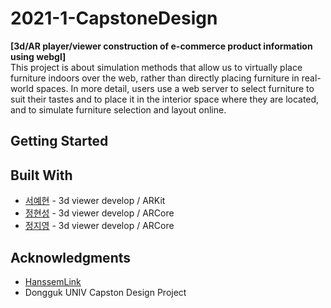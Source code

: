 # 2021-1-CapstoneDesign

**[3d/AR player/viewer construction of e-commerce product information using webgl]**  
This project is about simulation methods that allow us to virtually place furniture indoors over the web, rather than directly placing furniture in real-world spaces.
In more detail, users use a web server to select furniture to suit their tastes and to place it in the interior space where they are located, and to simulate furniture selection and layout online.

## Getting Started 



## Built With 

* [서예현](https://github.com/justbeaver97) - 3d viewer develop / ARKit
* [정현성](https://github.com/Gringreem) - 3d viewer develop / ARCore
* [정지영](https://github.com/Jungjjeong) - 3d viewer develop / ARCore


## Acknowledgments

* [HanssemLink](https://github.com/ddllttmmddwwnnAccount)
* Dongguk UNIV Capston Design Project
